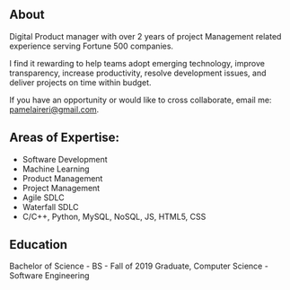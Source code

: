 ## About
Digital Product manager with over 2 years of project Management related experience serving Fortune 500 companies. 

I find it rewarding to help teams adopt emerging technology, improve transparency, increase productivity, resolve development issues, and deliver projects on time within budget. 

If you have an opportunity or would like to cross collaborate, email me: pamelaireri@gmail.com.

## Areas of Expertise:
- Software Development
- Machine Learning
- Product Management
- Project Management
- Agile SDLC
- Waterfall SDLC
- C/C++, Python, MySQL, NoSQL, JS, HTML5, CSS 

## Education
Bachelor of Science - BS - Fall of 2019 Graduate, Computer Science - Software Engineering
 

